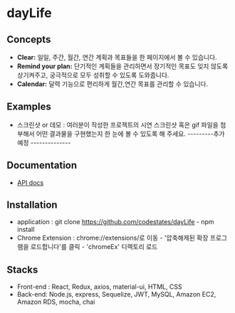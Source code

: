 # **dayLife**

## Concepts
  - **Clear:** 일일, 주간, 월간, 연간 계획과 목표들을 한 페이지에서 볼 수 있습니다.
  - **Remind your plan:** 단기적인 계획들을 관리하면서 장기적인 목표도 잊지 않도록 상기켜주고, 궁극적으로 모두 성취할 수 있도록 도와줍니다.
  - **Calendar:** 달력 기능으로 편리하게 월간,연간 목표를 관리할 수 있습니다.
  
## Examples
- 스크린샷 or 데모 : 여러분이 작성한 프로젝트의 시연 스크린샷 혹은 gif 파일을 첨부해서 어떤 결과물을 구현했는지 한 눈에 볼 수 있도록 해 주세요. 
 ---------추가 예정 --------------
  
## Documentation
  - [API docs](https://github.com/codestates/dayLife/wiki/API-docs)
  
## Installation
  - application : git clone https://github.com/codestates/dayLife - npm install
  - Chrome Extension : chrome://extensions/로 이동 -  '압축해제된 확장 프로그램을 로드합니다'를 클릭 - 'chromeEx' 디렉토리 로드
  
## Stacks
  - Front-end : React, Redux, axios, material-ui, HTML, CSS
  - Back-end: Node.js, express, Sequelize, JWT, MySQL, Amazon EC2, Amazon RDS, mocha, chai



